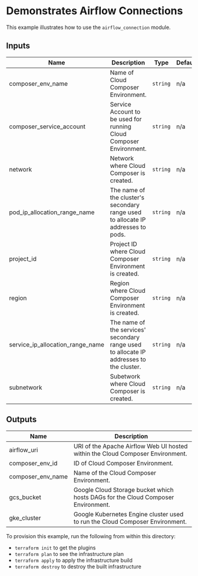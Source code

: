 # Demonstrates Airflow Connections

This example illustrates how to use the `airflow_connection` module.

<!-- BEGINNING OF PRE-COMMIT-TERRAFORM DOCS HOOK -->
## Inputs

| Name | Description | Type | Default | Required |
|------|-------------|------|---------|:--------:|
| composer\_env\_name | Name of Cloud Composer Environment. | `string` | n/a | yes |
| composer\_service\_account | Service Account to be used for running Cloud Composer Environment. | `string` | n/a | yes |
| network | Network where Cloud Composer is created. | `string` | n/a | yes |
| pod\_ip\_allocation\_range\_name | The name of the cluster's secondary range used to allocate IP addresses to pods. | `string` | n/a | yes |
| project\_id | Project ID where Cloud Composer Environment is created. | `string` | n/a | yes |
| region | Region where Cloud Composer Environment is created. | `string` | n/a | yes |
| service\_ip\_allocation\_range\_name | The name of the services' secondary range used to allocate IP addresses to the cluster. | `string` | n/a | yes |
| subnetwork | Subetwork where Cloud Composer is created. | `string` | n/a | yes |

## Outputs

| Name | Description |
|------|-------------|
| airflow\_uri | URI of the Apache Airflow Web UI hosted within the Cloud Composer Environment. |
| composer\_env\_id | ID of Cloud Composer Environment. |
| composer\_env\_name | Name of the Cloud Composer Environment. |
| gcs\_bucket | Google Cloud Storage bucket which hosts DAGs for the Cloud Composer Environment. |
| gke\_cluster | Google Kubernetes Engine cluster used to run the Cloud Composer Environment. |

<!-- END OF PRE-COMMIT-TERRAFORM DOCS HOOK -->

To provision this example, run the following from within this directory:
- `terraform init` to get the plugins
- `terraform plan` to see the infrastructure plan
- `terraform apply` to apply the infrastructure build
- `terraform destroy` to destroy the built infrastructure
